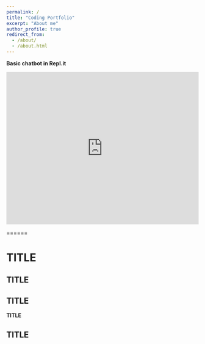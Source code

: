 ```yaml
---
permalink: /
title: "Coding Portfolio"
excerpt: "About me"
author_profile: true
redirect_from: 
  - /about/
  - /about.html
---
```


<b> Basic chatbot in Repl.it </b>

<iframe height="400px" width="100%" src="https://repl.it/@amraSEFEROVIC/Chat-Bot?lite=true" scrolling="no" frameborder="no" allowtransparency="true" allowfullscreen="true" sandbox="allow-forms allow-pointer-lock allow-popups allow-same-origin allow-scripts allow-modals"></iframe>

======

TITLE
======

TITLE
------

TITLE
------


<b> TITLE </b>


TITLE
------


